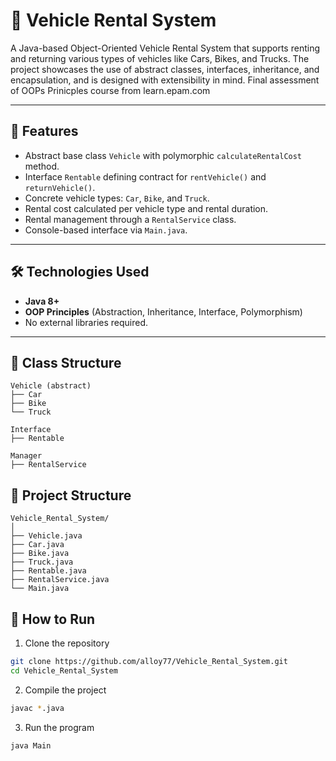 # 🚗 Vehicle Rental System

A Java-based Object-Oriented Vehicle Rental System that supports renting and returning various types of vehicles like Cars, Bikes, and Trucks. The project showcases the use of abstract classes, interfaces, inheritance, and encapsulation, and is designed with extensibility in mind. Final assessment of OOPs Prinicples course from learn.epam.com 

---

## 📌 Features

- Abstract base class `Vehicle` with polymorphic `calculateRentalCost` method.
- Interface `Rentable` defining contract for `rentVehicle()` and `returnVehicle()`.
- Concrete vehicle types: `Car`, `Bike`, and `Truck`.
- Rental cost calculated per vehicle type and rental duration.
- Rental management through a `RentalService` class.
- Console-based interface via `Main.java`.

---

## 🛠 Technologies Used

- **Java 8+**
- **OOP Principles** (Abstraction, Inheritance, Interface, Polymorphism)
- No external libraries required.

---

## 🧱 Class Structure

```plaintext
Vehicle (abstract)
├── Car
├── Bike
└── Truck

Interface
├── Rentable

Manager
├── RentalService
```

## 📂 Project Structure

```plaintext
Vehicle_Rental_System/
│
├── Vehicle.java
├── Car.java
├── Bike.java
├── Truck.java
├── Rentable.java
├── RentalService.java
└── Main.java
```

## 🚀 How to Run
1. Clone the repository
```bash
git clone https://github.com/alloy77/Vehicle_Rental_System.git
cd Vehicle_Rental_System
```
2. Compile the project
```bash
javac *.java
```
3. Run the program
```bash
java Main
```
